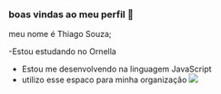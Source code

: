 ### boas vindas ao meu perfil 🏐

meu nome é Thiago Souza; 

-Estou estudando no Ornella
- Estou me desenvolvendo na linguagem  JavaScript
- utilizo esse espaco para minha organizaçâo 
 ![](https://tenor.com/pt-BR/view/goti-gif-4908165966399121872)
